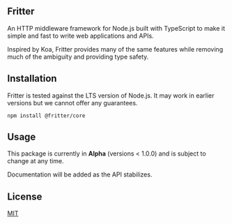 ## Fritter
An HTTP middleware framework for Node.js built with TypeScript to make it simple and fast to write web applications and APIs.

Inspired by Koa, Fritter provides many of the same features while removing much of the ambiguity and providing type safety.

## Installation
Fritter is tested against the LTS version of Node.js. It may work in earlier versions but we cannot offer any guarantees.

```
npm install @fritter/core
```

## Usage
This package is currently in **Alpha** (versions < 1.0.0) and is subject to change at any time.

Documentation will be added as the API stabilizes.

## License
[MIT](https://github.com/donutteam/npm-fritter/blob/main/LICENSE.md)